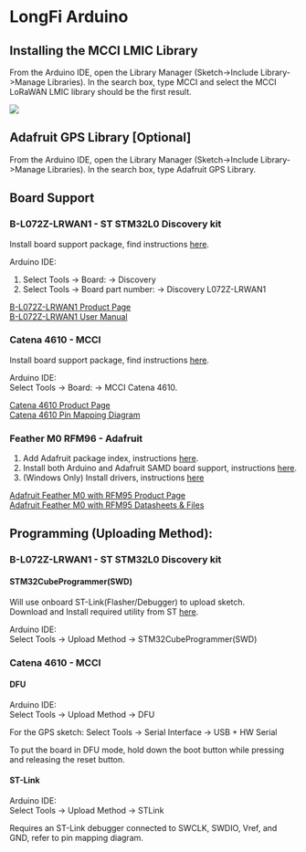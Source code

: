 # LongFi Arduino  

## Installing the MCCI LMIC Library

From the Arduino IDE, open the Library Manager (Sketch->Include Library->Manage Libraries). In the search box, type MCCI and select the MCCI LoRaWAN LMIC library should be the first result.

![](https://developer.helium.com/static/library_manager-56bed2bb23b6f93e5cc3b25bdfd345a2.png)

## Adafruit GPS Library [Optional]

From the Arduino IDE, open the Library Manager (Sketch->Include Library->Manage Libraries). In the search box, type Adafruit GPS Library.

## Board Support

### B-L072Z-LRWAN1 - ST STM32L0 Discovery kit  
Install board support package, find instructions [here](https://github.com/stm32duino/Arduino_Core_STM32#getting-started).  

Arduino IDE:  
1. Select Tools -> Board: -> Discovery 
2. Select Tools -> Board part number: -> Discovery L072Z-LRWAN1 

[B-L072Z-LRWAN1 Product Page](https://www.st.com/en/evaluation-tools/b-l072z-lrwan1.html)  
[B-L072Z-LRWAN1 User Manual](https://www.st.com/content/ccc/resource/technical/document/user_manual/group0/ac/62/15/c7/60/ac/4e/9c/DM00329995/files/DM00329995.pdf/jcr:content/translations/en.DM00329995.pdf)  

### Catena 4610 - MCCI  
Install board support package, find instructions [here](https://github.com/mcci-catena/Arduino_Core_STM32#getting-started). 

Arduino IDE:  
Select Tools -> Board: -> MCCI Catena 4610.  

[Catena 4610 Product Page](https://store.mcci.com/collections/iot-building-blocks/products/mcci-catena-4610-integrated-node-for-lorawan-technology)  
[Catena 4610 Pin Mapping Diagram](https://github.com/mcci-catena/HW-Designs/blob/master/Boards/Catena-4610/Catena-4610-Pinmapping.png)

### Feather M0 RFM96 - Adafruit

1. Add Adafruit package index, instructions [here](https://learn.adafruit.com/adafruit-feather-m0-radio-with-lora-radio-module/setup).
2. Install both Arduino and Adafruit SAMD board support, instructions [here](https://learn.adafruit.com/adafruit-feather-m0-radio-with-lora-radio-module/using-with-arduino-ide#install-samd-support-6-5).
3. (Windows Only) Install drivers, instructions [here](https://learn.adafruit.com/adafruit-feather-m0-radio-with-lora-radio-module/using-with-arduino-ide#install-drivers-windows-7-and-8-only-6-11)

[Adafruit Feather M0 with RFM95 Product Page](https://www.adafruit.com/product/3178)  
[Adafruit Feather M0 with RFM95 Datasheets & Files](https://learn.adafruit.com/adafruit-feather-m0-radio-with-lora-radio-module/downloads)

## Programming (Uploading Method):

### B-L072Z-LRWAN1 - ST STM32L0 Discovery kit 

#### STM32CubeProgrammer(SWD)
Will use onboard ST-Link(Flasher/Debugger) to upload sketch.  
Download and Install required utility from ST [here](https://www.st.com/en/development-tools/stm32cubeprog.html).  

Arduino IDE:  
Select Tools -> Upload Method -> STM32CubeProgrammer(SWD)


### Catena 4610 - MCCI 

#### DFU
Arduino IDE:  
Select Tools -> Upload Method -> DFU

For the GPS sketch:
Select Tools -> Serial Interface -> USB + HW Serial

To put the board in DFU mode, hold down the boot button while pressing and releasing the reset button.

#### ST-Link
Arduino IDE:  
Select Tools -> Upload Method -> STLink

Requires an ST-Link debugger connected to SWCLK, SWDIO, Vref, and GND, refer to pin mapping diagram. 
